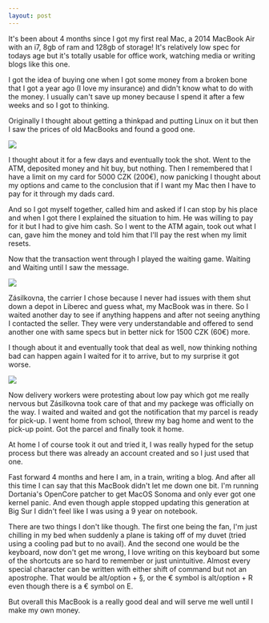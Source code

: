 ```yaml
---
layout: post
---
```

It's been about 4 months since I got my first real Mac, a 2014 MacBook Air with an i7, 8gb of ram and 128gb of storage! It's relatively low spec for todays age but it's totally usable for office work, watching media or writing blogs like this one.

I got the idea of buying one when I got some money from a broken bone that I got a year ago (I love my insurance) and didn't know what to do with the money. I usually can't save up money because I spend it after a few weeks and so I got to thinking.

Originally I thought about getting a thinkpad and putting Linux on it but then I saw the prices of old MacBooks and found a good one.

![](https://cdn.discordapp.com/attachments/956628651342983228/1187332987696726056/898C4A4B-13F7-4B78-ADF4-4633321D3A74_1_105_c.jpeg?ex=65968103&is=65840c03&hm=0baeecf2bbba5642e6a9c115e1af699625a2280d681a5d505747ec29dd4815e0&)

I thought about it for a few days and eventually took the shot. Went to the ATM, deposited money and hit buy, but nothing. Then I remembered that I have a limit on my card for 5000 CZK (200€), now panicking I thought about my options and came to the conclusion that if I want my Mac then I have to pay for it through my dads card.

And so I got myself together, called him and asked if I can stop by his place and when I got there I explained the situation to him. He was willing to pay for it but I had to give him cash. So I went to the ATM again, took out what I can, gave him the money and told him that I'll pay the rest when my limit resets.

Now that the transaction went through I played the waiting game. Waiting and Waiting until I saw the message.

![](https://media.discordapp.net/attachments/956628651342983228/1187337986770223114/image.png?ex=659685ab&is=658410ab&hm=d72c066df6fcb72456d6729747aa8605ab2ea806078c025d94d36bb579306764&=&format=webp&quality=lossless&width=430&height=585)

Zásilkovna, the carrier I chose because I never had issues with them shut down a depot in Liberec and guess what, my MacBook was in there. So I waited another day to see if anything happens and after not seeing anything I contacted the seller. They were very understandable and offered to send another one with same specs but in better nick for 1500 CZK (60€) more.

I though about it and eventually took that deal as well, now thinking nothing bad can happen again I waited for it to arrive, but to my surprise it got worse.

![](https://cdn.discordapp.com/attachments/956628651342983228/1187342122836316210/image.png?ex=65968985&is=65841485&hm=9b22995d904cca97f14bb744dbd051eacbf8790c8d6320336c9577eb6f16c935&)

Now delivery workers were protesting about low pay which got me really nervous but Zásilkovna took care of that and my packege was officially on the way. I waited and waited and got the notification that my parcel is ready for pick-up. I went home from school, threw my bag home and went to the pick-up point. Got the parcel and finally took it home.

At home I of course took it out and tried it, I was really hyped for the setup process but there was already an account created and so I just used that one.

Fast forward 4 months and here I am, in a train, writing a blog. And after all this time I can say that this MacBook didn't let me down one bit. I'm running Dortania's OpenCore patcher to get MacOS Sonoma and only ever got one kernel panic. And even though apple stopped updating this generation at Big Sur I didn't feel like I was using a 9 year on notebook.

There are two things I don't like though. The first one being the fan, I'm just chilling in my bed when suddenly a plane is taking off of my duvet (tried using a cooling pad but to no avail). And the second one would be the keyboard, now don't get me wrong, I love writing on this keyboard but some of the shortcuts are so hard to remember or just unintuitive. Almost every special character can be written with either shift of command but not an apostrophe. That would be alt/option + §, or the € symbol is alt/option + R even though there is a € symbol on E.

But overall this MacBook is a really good deal and will serve me well until I make my own money.
